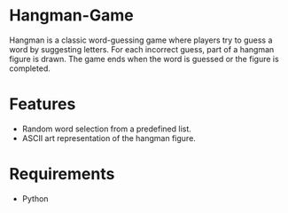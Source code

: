 # Hangman-Game
Hangman is a classic word-guessing game where players try to guess a word by suggesting letters. For each incorrect guess, part of a hangman figure is drawn. The game ends when the word is guessed or the figure is completed.
# Features 
- Random word selection from a predefined list.
- ASCII art representation of the hangman figure.
# Requirements 
- Python

